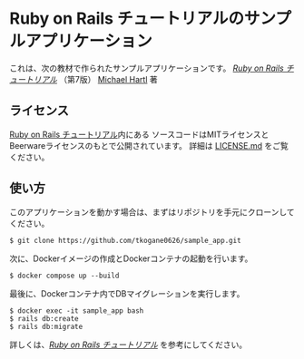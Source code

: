 # Ruby on Rails チュートリアルのサンプルアプリケーション

これは、次の教材で作られたサンプルアプリケーションです。
[*Ruby on Rails チュートリアル*](https://railstutorial.jp/)
（第7版）
[Michael Hartl](https://www.michaelhartl.com/) 著

## ライセンス

[Ruby on Rails チュートリアル](https://railstutorial.jp/)内にある
ソースコードはMITライセンスとBeerwareライセンスのもとで公開されています。
詳細は [LICENSE.md](LICENSE.md) をご覧ください。

## 使い方

このアプリケーションを動かす場合は、まずはリポジトリを手元にクローンしてください。

```
$ git clone https://github.com/tkogane0626/sample_app.git
```

次に、Dockerイメージの作成とDockerコンテナの起動を行います。

```
$ docker compose up --build
```

最後に、Dockerコンテナ内でDBマイグレーションを実行します。

```
$ docker exec -it sample_app bash
$ rails db:create
$ rails db:migrate
```

詳しくは、[*Ruby on Rails チュートリアル*](https://railstutorial.jp/)
を参考にしてください。
